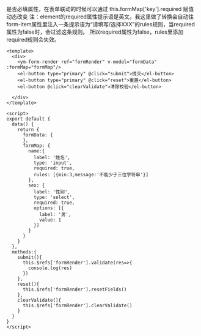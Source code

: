 是否必填属性，在表单联动的时候可以通过 this.formMap['key'].required 赋值动态改变
注：element的required属性提示语是英文。我这里做了转换会自动往form-item属性里注入一条提示语为“请填写/选择XXX”的rules规则，当required属性为false时，会过滤这条规则。
所以required属性为false，rules里添加required规则会失效。
```vue
<template>
  <div>
    <ym-form-render ref="formRender" v-model="formData" :formMap="formMap"/>
    <el-button type="primary" @click="submit">提交</el-button> 
    <el-button type="primary" @click="reset">重置</el-button> 
    <el-button @click="clearValidate">清除校验</el-button> 
    
  </div>
</template>

<script>
export default {
  data() {
    return {
      formData: {
      },
      formMap: {
        name:{
          label: '姓名',
          type: 'input',
          required: true,
          rules: [{min:3,message:'不能少于三位字符串'}]
        },
        sex: {
          label: '性别',
          type: 'select',
          required: true,
          options: [{
            label: '男',
            value: 1
          }]
        }
      }
    }
  },
  methods:{
    submit(){
      this.$refs['formRender'].validate(res=>{
        console.log(res)
      })
    },
    reset(){
      this.$refs['formRender'].resetFields()
    },
    clearValidate(){
      this.$refs['formRender'].clearValidate()
    }
  }
}
</script>
```